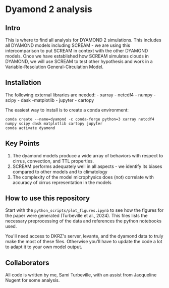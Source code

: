 # Dyamond 2 analysis

## Intro

This is where to find all analysis for DYAMOND 2 simulations. This includes all DYAMOND models including SCREAM - we are using this intercomparison to put SCREAM in context with the other DYAMOND models. Once we have established how SCREAM simulates clouds in DYAMOND, we will use SCREAM to test other hypothesis and work in a Variable-Resolution General-Circulation Model. 

## Installation

The following external libraries are needed: - xarray - netcdf4 - numpy - scipy - dask -matplotlib - jupyter - cartopy

The easiest way to install is to create a conda environment:

```
conda create --name=dyamond -c conda-forge python=3 xarray netcdf4 numpy scipy dask matplotlib cartopy jupyter
conda activate dyamond
```


## Key Points

1. The dyamond models produce a wide array of behaviors with respect to cirrus, convection, and TTL properties.
2. SCREAM performs adequately well in all aspects - we identify its biases compared to other models and to climatology
3. The complexity of the model microphysics does (not) correlate with accuracy of cirrus representation in the models

## How to use this repository

Start with the ```python_scripts/plot_figures.ipynb``` to see how the figures for the paper were generated (Turbeville et al., 2024).
This files lists the necessary preprocessing of the data and references the python notebooks used. 

You'll need access to DKRZ's server, levante, and the dyamond data to truly make the most of these files. Otherwise you'll have to update the code a lot to adapt it to your own model output.

## Collaborators

All code is written by me, Sami Turbeville, with an assist from Jacqueline Nugent for some analysis. 
